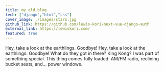 ```yaml
---
title: my old blog
tech: ["django","html","css"]
cover_image: ./images/stars.jpg
github_link: https://github.com/lewis-kori/nuxt-vue-django-auth
external_link: https://lewiskori.com/
featured: true
---
```


Hey, take a look at the earthlings. Goodbye! Hey, take a look at the earthlings. Goodbye! What do they got in there? King Kong? I was part of something special. This thing comes fully loaded. AM/FM radio, reclining bucket seats, and... power windows.
